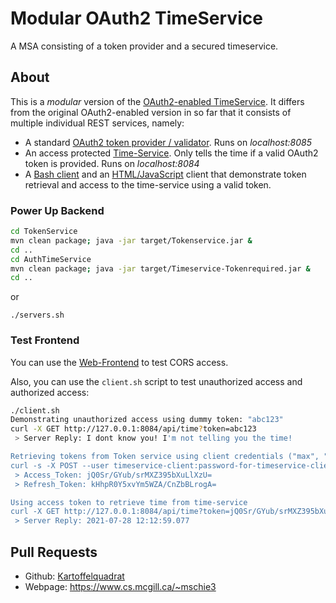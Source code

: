 # Modular OAuth2 TimeService

A MSA consisting of a token provider and a secured timeservice.

## About

This is a *modular* version of the [OAuth2-enabled TimeService](https://github.com/kartoffelquadrat/OAuth2SpringBootDemo).
It differs from the original OAuth2-enabled version in so far that it consists of multiple individual REST services, namely:

 * A standard [OAuth2 token provider / validator](TokenService). Runs on *localhost:8085*
 * An access protected [Time-Service](AuthTimeService). Only tells the time if a valid OAuth2 token is provided. Runs on *localhost:8084*
 * A [Bash client](client.sh) and an [HTML/JavaScript](index.html) client that demonstrate token retrieval and access to the time-service using a valid token.

### Power Up Backend

```bash
cd TokenService
mvn clean package; java -jar target/Tokenservice.jar &
cd ..
cd AuthTimeService
mvn clean package; java -jar target/Timeservice-Tokenrequired.jar &
cd ..
```

or

```
./servers.sh
```

### Test Frontend

You can use the [Web-Frontend](index.html) to test CORS access.

Also, you can use the ```client.sh``` script to test unauthorized access and authorized access:  

```bash
./client.sh
Demonstrating unauthorized access using dummy token: "abc123"
curl -X GET http://127.0.0.1:8084/api/time?token=abc123
 > Server Reply: I dont know you! I'm not telling you the time!

Retrieving tokens from Token service using client credentials ("max", "acb123")
curl -s -X POST --user timeservice-client:password-for-timeservice-client "http://127.0.0.1:8085/oauth/token?grant_type=password&username=max&password=abc123"
 > Access_Token: jQ0Sr/GYub/srMXZ395bXuLlXzU=
 > Refresh_Token: kHhpR0Y5xvYm5WZA/CnZbBLrogA=

Using access token to retrieve time from time-service
curl -X GET http://127.0.0.1:8084/api/time?token=jQ0Sr/GYub/srMXZ395bXuLlXzU=
 > Server Reply: 2021-07-28 12:12:59.077
```

## Pull Requests

 * Github: [Kartoffelquadrat](https://github.com/kartoffelquadrat)
 * Webpage: https://www.cs.mcgill.ca/~mschie3
